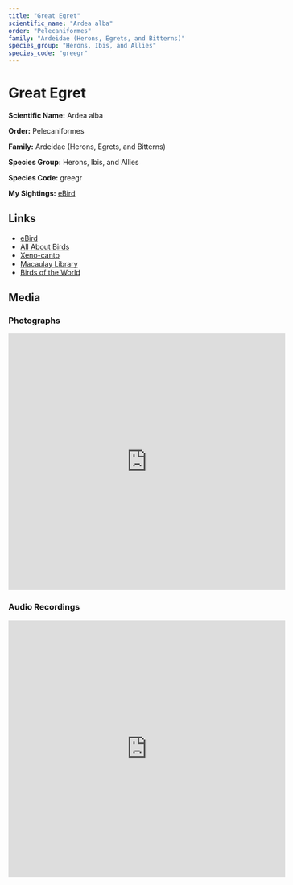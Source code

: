 ```yaml
---
title: "Great Egret"
scientific_name: "Ardea alba"
order: "Pelecaniformes"
family: "Ardeidae (Herons, Egrets, and Bitterns)"
species_group: "Herons, Ibis, and Allies"
species_code: "greegr"
---
```


# Great Egret

**Scientific Name:** Ardea alba

**Order:** Pelecaniformes

**Family:** Ardeidae (Herons, Egrets, and Bitterns)

**Species Group:** Herons, Ibis, and Allies

**Species Code:** greegr

**My Sightings:** [eBird](https://ebird.org/lifelist?r=world&time=life&spp=greegr)

## Links
* [eBird](https://ebird.org/species/greegr) 
* [All About Birds](https://www.allaboutbirds.org/guide/greegr) 
* [Xeno-canto](https://www.xeno-canto.org/species/ardea-alba) 
* [Macaulay Library](https://search.macaulaylibrary.org/catalog?taxonCode=greegr&sort=rating_rank_desc)
* [Birds of the World](https://birdsoftheworld.org/bow/species/greegr)

## Media
### Photographs
<iframe src="https://macaulaylibrary.org/asset/619242708/embed" width="550" height="510" frameborder="0" allowfullscreen></iframe>

### Audio Recordings
<iframe src="https://macaulaylibrary.org/asset/626685068/embed" width="550" height="510" frameborder="0" allowfullscreen></iframe>
